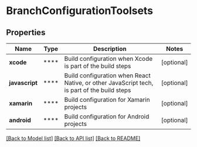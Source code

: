 # BranchConfigurationToolsets

## Properties
Name | Type | Description | Notes
------------ | ------------- | ------------- | -------------
**xcode** | **** | Build configuration when Xcode is part of the build steps | [optional] 
**javascript** | **** | Build configuration when React Native, or other JavaScript tech, is part of the build steps | [optional] 
**xamarin** | **** | Build configuration for Xamarin projects | [optional] 
**android** | **** | Build configuration for Android projects | [optional] 

[[Back to Model list]](../README.md#documentation-for-models) [[Back to API list]](../README.md#documentation-for-api-endpoints) [[Back to README]](../README.md)

